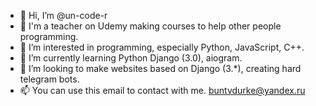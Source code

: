 - 👋 Hi, I’m @un-code-r
- 🧐 I'm a teacher on Udemy making courses to help other people programming.
- 👀 I’m interested in programming, especially Python, JavaScript, C++.
- 🌱 I’m currently learning Python Django (3.0), aiogram.
- 💞️ I’m looking to make websites based on Django (3.*), creating hard telegram bots.
- 📫 You can use this email to contact with me.
      buntvdurke@yandex.ru
